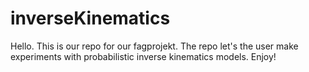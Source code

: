 # inverseKinematics
Hello. This is our repo for our fagprojekt. The repo let's the user make experiments with probabilistic inverse kinematics models. Enjoy!
